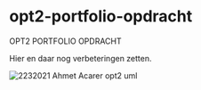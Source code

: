# opt2-portfolio-opdracht
OPT2 PORTFOLIO OPDRACHT

Hier en daar nog verbeteringen zetten.

![2232021 Ahmet Acarer opt2 uml](https://user-images.githubusercontent.com/73262708/111925877-d22a6800-8aaa-11eb-8740-f04d1a89f422.png)

